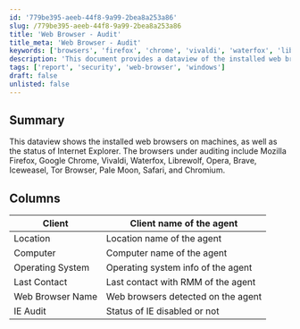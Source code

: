 ```yaml
---
id: '779be395-aeeb-44f8-9a99-2bea8a253a86'
slug: /779be395-aeeb-44f8-9a99-2bea8a253a86
title: 'Web Browser - Audit'
title_meta: 'Web Browser - Audit'
keywords: ['browsers', 'firefox', 'chrome', 'vivaldi', 'waterfox', 'librewolf', 'opera', 'brave', 'iceweasel', 'tor', 'pale', 'moon', 'safari', 'chromium', 'ie', 'audit']
description: 'This document provides a dataview of the installed web browsers on machines, detailing the status of Internet Explorer and listing various browsers under auditing, including Firefox, Chrome, and others.'
tags: ['report', 'security', 'web-browser', 'windows']
draft: false
unlisted: false
---
```


## Summary

This dataview shows the installed web browsers on machines, as well as the status of Internet Explorer. The browsers under auditing include Mozilla Firefox, Google Chrome, Vivaldi, Waterfox, Librewolf, Opera, Brave, Iceweasel, Tor Browser, Pale Moon, Safari, and Chromium.

## Columns

| Client              | Client name of the agent                    |
|---------------------|---------------------------------------------|
| Location            | Location name of the agent                  |
| Computer            | Computer name of the agent                  |
| Operating System    | Operating system info of the agent          |
| Last Contact        | Last contact with RMM of the agent          |
| Web Browser Name    | Web browsers detected on the agent          |
| IE Audit            | Status of IE disabled or not                |